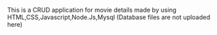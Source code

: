 This is a CRUD application for movie details made by using HTML,CSS,Javascript,Node.Js,Mysql (Database files are not uploaded here)
